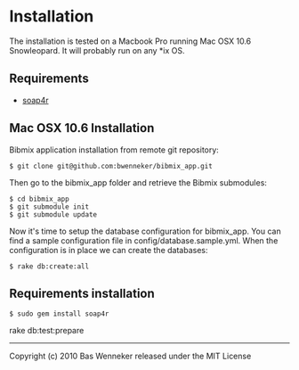 Installation
============
The installation is tested on a Macbook Pro running Mac OSX 10.6 Snowleopard. It
will probably run on any *ix OS.

Requirements
------------

 * [soap4r](http://dev.ctor.org/soap4r)

Mac OSX 10.6 Installation
-------------------------
Bibmix application installation from remote git repository:

	$ git clone git@github.com:bwenneker/bibmix_app.git

Then go to the bibmix_app folder and retrieve the Bibmix submodules:

	$ cd bibmix_app
	$ git submodule init
	$ git submodule update
	
Now it's time to setup the database configuration for bibmix_app. You can find
a sample configuration file in config/database.sample.yml. When the configuration
is in place we can create the databases:

	$ rake db:create:all


Requirements installation
-------------------------

	$ sudo gem install soap4r
	



rake db:test:prepare

* * *
Copyright (c) 2010 Bas Wenneker
released under the MIT License
